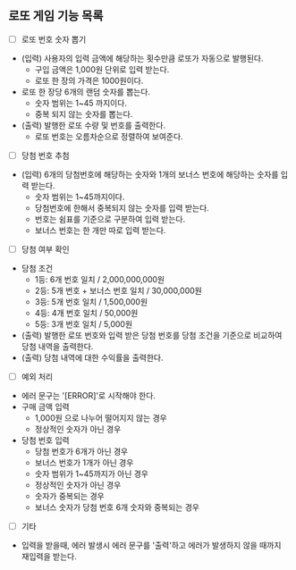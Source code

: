 ## 로또 게임 기능 목록

- [ ] 로또 번호 숫자 뽑기
- (입력) 사용자의 입력 금액에 해당하는 횟수만큼 로또가 자동으로 발행된다.
  - 구입 금액은 1,000원 단위로 입력 받는다.
  - 로또 한 장의 가격은 1000원이다.
- 로또 한 장당 6개의 랜덤 숫자를 뽑는다.
  - 숫자 범위는 1~45 까지이다.
  - 중복 되지 않는 숫자를 뽑는다.
- (출력) 발행한 로또 수량 및 번호를 출력한다.
  - 로또 번호는 오름차순으로 정렬하여 보여준다.

- [ ] 당첨 번호 추첨
- (입력) 6개의 당첨번호에 해당하는 숫자와 1개의 보너스 번호에 해당하는 숫자를 입력 받는다.
  - 숫자 범위는 1~45까지이다.
  - 당첨번호에 한해서 중복되지 않는 숫자를 입력 받는다.
  - 번호는 쉼표를 기준으로 구분하여 입력 받는다.
  - 보너스 번호는 한 개만 따로 입력 받는다.

- [ ] 당첨 여부 확인
- 당첨 조건
  - 1등: 6개 번호 일치 / 2,000,000,000원
  - 2등: 5개 번호 + 보너스 번호 일치 / 30,000,000원
  - 3등: 5개 번호 일치 / 1,500,000원
  - 4등: 4개 번호 일치 / 50,000원
  - 5등: 3개 번호 일치 / 5,000원
- (출력) 발행한 로또 번호와 입력 받은 당첨 번호를 당첨 조건을 기준으로 비교하여 당첨 내역을 출력한다.
- (출력) 당첨 내역에 대한 수익률을 출력한다.

- [ ] 예외 처리
- 에러 문구는 '[ERROR]'로 시작해야 한다.
- 구매 금액 입력
  - 1,000원 으로 나누어 떨어지지 않는 경우
  - 정상적인 숫자가 아닌 경우 
- 당첨 번호 입력
  - 당첨 번호가 6개가 아닌 경우
  - 보너스 번호가 1개가 아닌 경우
  - 숫자 범위가 1~45까지가 아닌 경우
  - 정상적인 숫자가 아닌 경우
  - 숫자가 중복되는 경우
  - 보너스 숫자가 당첨 번호 6개 숫자와 중복되는 경우

- [ ] 기타
- 입력을 받을때, 에러 발생시 에러 문구를 '출력'하고 에러가 발생하지 않을 때까지 재입력을 받는다.